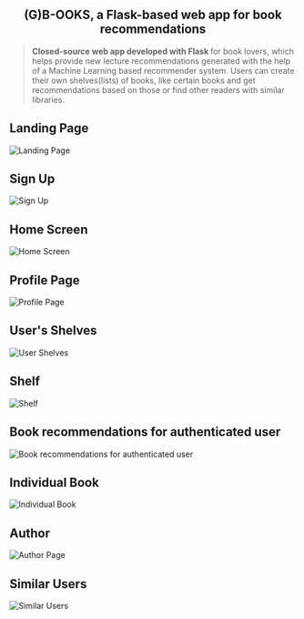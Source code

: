 <h2 align="center"><strong>(G)B-OOKS, a Flask-based web app for book recommendations</strong></h2>

> <strong>Closed-source web app developed with Flask </strong>for book lovers, which helps provide new lecture recommendations generated with the help of a Machine Learning based recommender system.
Users can create their own shelves(lists) of books, like certain books and get recommendations based on those or find other readers with similar libraries.

## Landing Page

![Landing Page](https://i.imgur.com/qIq6tLg.jpg)

## Sign Up

![Sign Up](https://i.imgur.com/s5PBNcK.jpg)

## Home Screen

![Home Screen](https://i.imgur.com/Yxdhi10.jpg)

## Profile Page

![Profile Page](https://i.imgur.com/vuMVloX.jpg)

## User's Shelves

![User Shelves](https://i.imgur.com/Vhau0NM.jpg)

## Shelf

![Shelf](https://i.imgur.com/frHoo4s.jpg)

## Book recommendations for authenticated user

![Book recommendations for authenticated user](https://i.imgur.com/1iQFb5g.jpg)

## Individual Book 

![Individual Book](https://i.imgur.com/e7O8FiT.jpg)

## Author 

![Author Page](https://i.imgur.com/RAdq30j.jpg)

## Similar Users

![Similar Users](https://i.imgur.com/gP4sD4r.jpg)
